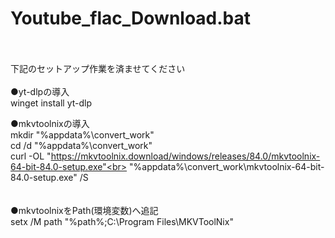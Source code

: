 # Youtube_flac_Download.bat
<br>
<br>
下記のセットアップ作業を済ませてください<br>
<br>
●yt-dlpの導入<br>
winget install yt-dlp


●mkvtoolnixの導入<br>
mkdir "%appdata%\convert_work"<br>
cd /d "%appdata%\convert_work"<br>
curl -OL "https://mkvtoolnix.download/windows/releases/84.0/mkvtoolnix-64-bit-84.0-setup.exe"<br>
"%appdata%\convert_work\mkvtoolnix-64-bit-84.0-setup.exe" /S<br>
<br>
<br>
●mkvtoolnixをPath(環境変数)へ追記<br>
setx /M path "%path%;C:\Program Files\MKVToolNix"<br>

